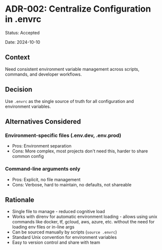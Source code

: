 # ADR-002: Centralize Configuration in .envrc

Status: Accepted

Date: 2024-10-10

## Context

Need consistent environment variable management across scripts, commands, and developer workflows.

## Decision

Use `.envrc` as the single source of truth for all configuration and environment variables.

## Alternatives Considered

### Environment-specific files (.env.dev, .env.prod)

- Pros: Environment separation
- Cons: More complex, most projects don't need this, harder to share common config

### Command-line arguments only

- Pros: Explicit, no file management
- Cons: Verbose, hard to maintain, no defaults, not shareable

## Rationale

- Single file to manage - reduced cognitive load
- Works with direnv for automatic environment loading - allows using unix commands like docker, tf, gcloud, aws, azure, etc. without the need for loading env files or in-line args
- Can be sourced manually by scripts (`source .envrc`)
- Standard Unix convention for environment variables
- Easy to version control and share with team
